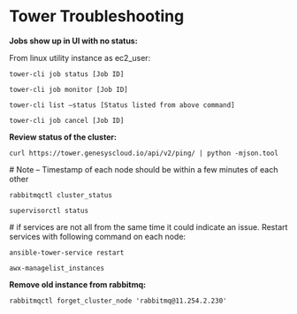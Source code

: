 # Tower Troubleshooting

**Jobs show up in UI with no status:**

From linux utility instance as ec2\_user:

`tower-cli job status [Job ID]`

`tower-cli job monitor [Job ID]`

`tower-cli list –status [Status listed from above command]`

`tower-cli job cancel [Job ID]`



**Review status of the cluster:**

`curl https://tower.genesyscloud.io/api/v2/ping/ | python -mjson.tool`

\# Note – Timestamp of each node should be within a few minutes of each other

`rabbitmqctl cluster_status`

`supervisorctl status`

\# if services are not all from the same time it could indicate an issue.  Restart services with following command on each node:

`ansible-tower-service restart`

`awx-managelist_instances`



**Remove old instance from rabbitmq:**

`rabbitmqctl forget_cluster_node 'rabbitmq@11.254.2.230'`

